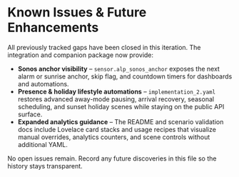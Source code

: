 # Known Issues & Future Enhancements

All previously tracked gaps have been closed in this iteration. The integration and companion package now provide:

- **Sonos anchor visibility** – `sensor.alp_sonos_anchor` exposes the next alarm or sunrise anchor, skip flag, and countdown timers for dashboards and automations.
- **Presence & holiday lifestyle automations** – `implementation_2.yaml` restores advanced away-mode pausing, arrival recovery, seasonal scheduling, and sunset holiday scenes while staying on the public API surface.
- **Expanded analytics guidance** – The README and scenario validation docs include Lovelace card stacks and usage recipes that visualize manual overrides, analytics counters, and scene controls without additional YAML.

No open issues remain. Record any future discoveries in this file so the history stays transparent.
